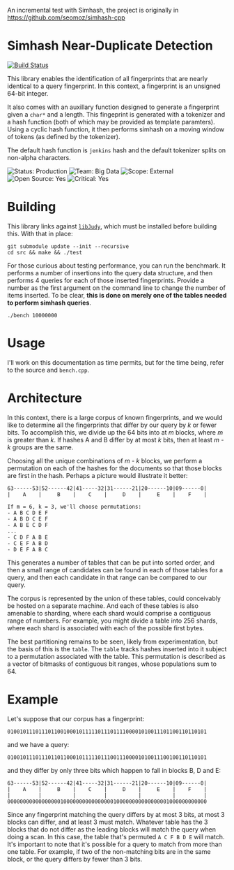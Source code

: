 An incremental test with Simhash, the project is originally in https://github.com/seomoz/simhash-cpp

Simhash Near-Duplicate Detection
================================
[![Build Status](https://travis-ci.org/seomoz/simhash-cpp.svg?branch=master)](https://travis-ci.org/seomoz/simhash-cpp)

This library enables the identification of all fingerprints that are nearly
identical to a query fingerprint. In this context, a fingerprint is an unsigned
64-bit integer.

It also comes with an auxillary function designed to generate a fingerprint
given a `char*` and a length. This fingeprint is generated with a tokenizer and
a hash function (both of which may be provided as template paramters). Using a
cyclic hash function, it then performs simhash on a moving window of tokens (as
defined by the tokenizer).

The default hash function is `jenkins` hash and the default tokenizer splits on
non-alpha characters.

![Status: Production](https://img.shields.io/badge/status-production-green.svg?style=flat)
![Team: Big Data](https://img.shields.io/badge/team-big_data-green.svg?style=flat)
![Scope: External](https://img.shields.io/badge/scope-external-green.svg?style=flat)
![Open Source: Yes](https://img.shields.io/badge/open_source-MIT-green.svg?style=flat)
![Critical: Yes](https://img.shields.io/badge/critical-yes-red.svg?style=flat)

Building
========
This library links against [`libJudy`](http://judy.sourceforge.net/), which
must be installed before building this. With that in place:

    git submodule update --init --recursive
    cd src && make && ./test

For those curious about testing performance, you can run the benchmark. It
performs a number of insertions into the query data structure, and then
performs 4 queries for each of those inserted fingerprints. Provide a number as
the first argument on the command line to change the number of items inserted.
To be clear, __this is done on merely one of the tables needed to perform
simhash queries__.

    ./bench 10000000

Usage
=====
I'll work on this documentation as time permits, but for the time being, refer
to the source and `bench.cpp`.

Architecture
============
In this context, there is a large corpus of known fingerprints, and we would
like to determine all the fingerprints that differ by our query by _k_ or fewer
bits. To accomplish this, we divide up the 64 bits into at _m_ blocks, where
_m_ is greater than _k_. If hashes A and B differ by at most _k_ bits, then at
least _m - k_ groups are the same.

Choosing all the unique combinations of _m - k_ blocks, we perform a
permutation on each of the hashes for the documents so that those blocks are
first in the hash. Perhaps a picture would illustrate it better:

    63------53|52------42|41-----32|31------21|20------10|09------0|
    |    A    |     B    |    C    |     D    |     E    |    F    |

    If m = 6, k = 3, we'll choose permutations:
    - A B C D E F
    - A B D C E F
    - A B E C D F
    ...
    - C D F A B E
    - C E F A B D
    - D E F A B C

This generates a number of tables that can be put into sorted order, and then
a small range of candidates can be found in each of those tables for a query,
and then each candidate in that range can be compared to our query.

The corpus is represented by the union of these tables, could conceivably be
hosted on a separate machine. And each of these tables is also amenable to
sharding, where each shard would comprise a contiguous range of numbers. For
example, you might divide a table into 256 shards, where each shard is
associated with each of the possible first bytes.

The best partitioning remains to be seen, likely from experimentation, but the
basis of this is the `table`. The `table` tracks hashes inserted into it
subject to a permutation associated with the table. This permutation is
described as a vector of bitmasks of contiguous bit ranges, whose populations
sum to 64.

Example
=======

Let's suppose that our corpus has a fingerprint:

    0100101110111011001000101111101110111100001010011101100110110101

and we have a query:

    0100101110111011011000101111101110011100001010011100100110110101

and they differ by only three bits which happen to fall in blocks B, D and E:

    63------53|52------42|41-----32|31------21|20------10|09------0|
    |    A    |     B    |    C    |     D    |     E    |    F    |
    |         |          |         |          |          |         |
    0000000000000000010000000000000000100000000000000001000000000000

Since any fingerprint matching the query differs by at most 3 bits, at most 3
blocks can differ, and at least 3 must match. Whatever table has the 3 blocks
that do not differ as the leading blocks will match the query when doing a
scan. In this case, the table that's permuted `A C F B D E` will match. It's
important to note that it's possible for a query to match from more than one
table. For example, if two of the non-matching bits are in the same block, or
the query differs by fewer than 3 bits.
